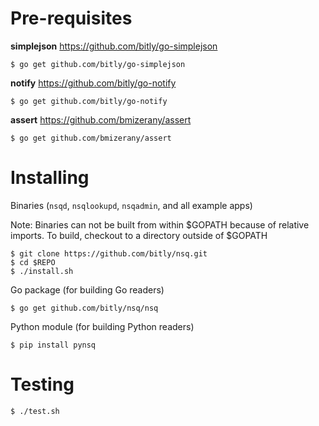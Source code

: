 # Pre-requisites

**simplejson** https://github.com/bitly/go-simplejson

    $ go get github.com/bitly/go-simplejson

**notify** https://github.com/bitly/go-notify

    $ go get github.com/bitly/go-notify

**assert** https://github.com/bmizerany/assert

    $ go get github.com/bmizerany/assert

# Installing

Binaries (`nsqd`, `nsqlookupd`, `nsqadmin`, and all example apps)

Note: Binaries can not be built from within $GOPATH because of relative imports. To build, checkout to a directory
outside of $GOPATH

    $ git clone https://github.com/bitly/nsq.git
    $ cd $REPO
    $ ./install.sh

Go package (for building Go readers)

    $ go get github.com/bitly/nsq/nsq

Python module (for building Python readers)

    $ pip install pynsq

# Testing

    $ ./test.sh
